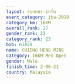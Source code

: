 ```yaml
---
layout: runner-info 
event_category: jbu-2019 
category_km: 16KM  
overall_rank: 27
gender_rank: 23
category_rank: 23
bib: 61029
name: CHIENG HENG MING
category: 16KM Men Open
gender: Male
finish_time: 2-00-21
country: Malaysia
---
```

